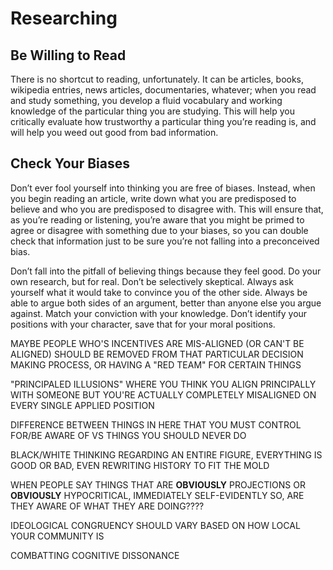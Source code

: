 # Researching
## Be Willing to Read
There is no shortcut to reading, unfortunately. It can be articles, books, wikipedia entries, news articles, documentaries, whatever; when you read and study something, you develop a fluid vocabulary and working knowledge of the particular thing you are studying. This will help you critically evaluate how trustworthy a particular thing you’re reading is, and will help you weed out good from bad information.
## Check Your Biases
Don’t ever fool yourself into thinking you are free of biases. Instead, when you begin reading an article, write down what you are predisposed to believe and who you are predisposed to disagree with. This will ensure that, as you’re reading or listening, you’re aware that you might be primed to agree or disagree with something due to your biases, so you can double check that information just to be sure you’re not falling into a preconceived bias.



Don’t fall into the pitfall of believing things because they feel good.
Do your own research, but for real.
Don’t be selectively skeptical.
Always ask yourself what it would take to convince you of the other side.
Always be able to argue both sides of an argument, better than anyone else you argue against.
Match your conviction with your knowledge.
Don’t identify your positions with your character, save that for your moral positions.


MAYBE PEOPLE WHO'S INCENTIVES ARE MIS-ALIGNED (OR CAN'T BE ALIGNED) SHOULD BE REMOVED FROM THAT PARTICULAR DECISION MAKING PROCESS, OR HAVING A "RED TEAM" FOR CERTAIN THINGS


"PRINCIPALED ILLUSIONS" WHERE YOU THINK YOU ALIGN PRINCIPALLY WITH SOMEONE BUT YOU'RE ACTUALLY COMPLETELY MISALIGNED ON EVERY SINGLE APPLIED POSITION


DIFFERENCE BETWEEN THINGS IN HERE THAT YOU MUST CONTROL FOR/BE AWARE OF VS THINGS YOU SHOULD NEVER DO



BLACK/WHITE THINKING REGARDING AN ENTIRE FIGURE, EVERYTHING IS GOOD OR BAD, EVEN  REWRITING HISTORY TO FIT THE MOLD

WHEN PEOPLE SAY THINGS THAT ARE **OBVIOUSLY** PROJECTIONS OR **OBVIOUSLY** HYPOCRITICAL, IMMEDIATELY SELF-EVIDENTLY SO, ARE THEY AWARE OF WHAT THEY ARE DOING????

IDEOLOGICAL CONGRUENCY SHOULD VARY BASED ON HOW LOCAL YOUR COMMUNITY IS


COMBATTING COGNITIVE DISSONANCE